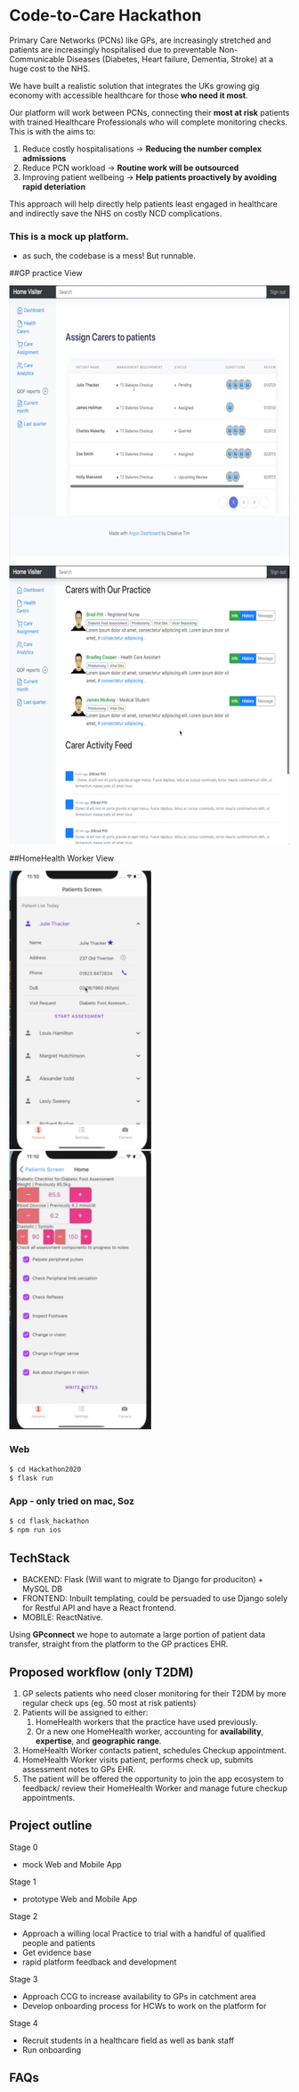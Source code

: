 # Code-to-Care Hackathon



Primary Care Networks (PCNs) like GPs, are increasingly stretched and patients are increasingly hospitalised due to preventable Non-Communicable Diseases (Diabetes, Heart failure, Dementia, Stroke) at a huge cost to the NHS.

We have built a realistic solution that integrates the UKs growing gig economy with accessible healthcare for those **who need it most**. 

Our platform will work between PCNs, connecting their **most at risk** patients with trained Healthcare Professionals who will complete monitoring checks.
This is with the aims to:
1. Reduce costly hospitalisations  -> **Reducing the number complex admissions**
2. Reduce PCN workload           -> **Routine work will be outsourced**
3. Improving patient wellbeing -> **Help patients proactively by avoiding rapid deteriation**

This approach will help directly help patients least engaged in healthcare and indirectly save the NHS on costly NCD complications.

### This is a mock up platform.
- as such, the codebase is a mess! But runnable.

##GP practice View

<img src="static/Screenshot%202020-07-02%20at%2016.40.33.png" height="500" display='float:left;position:relative' />

<img src="static/Screenshot%202020-07-02%20at%2016.40.52.png" height="500" display='float:left;position:relative'/>


##HomeHealth Worker View

<img src="static/Screenshot%202020-07-02%20at%2016.41.26.png" height="500" display='float:left;position:relative'/>

<img src="static/Screenshot%202020-07-02%20at%2016.41.52.png" height="500" display='float:left;position:relative'/>



### Web
```sh
$ cd Hackathon2020
$ flask run
```
### App - only tried on mac, Soz
```sh
$ cd flask_hackathon
$ npm run ios
```


## TechStack
- BACKEND: Flask (Will want to migrate to Django for produciton) + MySQL DB
- FRONTEND: Inbuilt templating, could be persuaded to use Django solely for Restful API and have a React frontend.
- MOBILE: ReactNative.

Using **GPconnect** we hope to automate a large portion of patient data transfer, straight from the platform to the GP practices EHR.

## Proposed workflow (only T2DM)
1. GP selects patients who need closer monitoring for their T2DM by more regular check ups (eg. 50 most at risk patients)
2. Patients will be assigned to either: 
    1. HomeHealth workers that the practice have used previously. 
    2. Or a new one HomeHealth worker, accounting for **availability**, **expertise**, and **geographic range**. 
3. HomeHealth Worker contacts patient, schedules Checkup appointment.
4. HomeHealth Worker visits patient, performs check up, submits assessment notes to GPs EHR.
5. The patient will be offered the opportunity to join the app ecosystem to feedback/ review their HomeHealth Worker and manage future checkup appointments.


## Project outline
Stage 0
- mock Web and Mobile App

Stage 1
- prototype Web and Mobile App

Stage 2
- Approach a willing local Practice to trial with a handful of qualified people and patients
- Get evidence base
- rapid platform feedback and development

Stage 3
- Approach CCG to increase availability to GPs in catchment area
- Develop onboarding process for HCWs to work on the platform for 

Stage 4
- Recruit students in a healthcare field as well as bank staff 
- Run onboarding

## FAQs 
